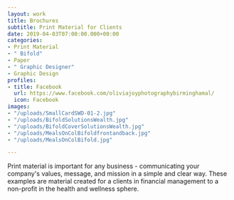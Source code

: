 ```yaml
---
layout: work
title: Brochures
subtitle: Print Material for Clients
date: 2019-04-03T07:00:00.000+00:00
categories:
- Print Material
- " Bifold"
- Paper
- " Graphic Designer"
- Graphic Design
profiles:
- title: Facebook
  url: https://www.facebook.com/oliviajoyphotographybirminghamal/
  icon: Facebook
images:
- "/uploads/SmallCardSWD-01-2.jpg"
- "/uploads/BifoldSolutionsWealth.jpg"
- "/uploads/BifoldCoverSolutionsWealth.jpg"
- "/uploads/MealsOnColBifoldfrontandback.jpg"
- "/uploads/MealsOnColBifold.jpg"

---
```

Print material is important for any business - communicating your company's values, message, and mission in a simple and clear way. These examples are material created for a clients in financial management to a non-profit in the health and wellness sphere.